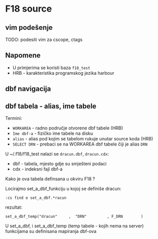 # F18 source

## vim podešenje

TODO: podesiti vim za cscope, ctags

## Napomene

  - U primjerima se koristi baza `f18_test`
  - HRB - karakteristika programskog jezika harbour

## dbf navigacija

## dbf tabela - alias, ime tabele

Termini:

  - `WORKAREA` - radno područje otvorene dbf tabele (HRB)
  - `Ime dbf-a` - fizičko ime tabele na disku
  - `alias` - alias pod kojim se tabelom rukuje unutar source koda (HRB)
  - `SELECT DRN` - prebaci se na WORKAREA dbf tabele čiji je alias `DRN`

U ~/.f18/f18_test nalazi se `dracun.dbf`, `dracun.cdx`:

 - dbf - tabela, mjesto gdje su smješteni podaci
 - cdx - indeksni fajl dbf-a

Kako je ova tabela definsana u okviru F18 ?

Locirajmo set_a_dbf_funkciju u kojoj se definiše dracun: 

`:cs find e set_a_dbf.*racun`

rezultat:

`set_a_dbf_temp("dracun"     ,  "DRN"         , F_DRN        )`

U set_a_dbf, i set_a_dbf_temp (temp tabele - kojih nema na server) funkcijama su definisana mapiranja dbf-ova
